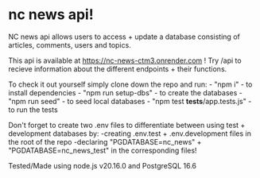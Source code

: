 # nc news api!

NC news api allows users to access + update a database consisting of articles, comments, users and topics. 

This api is available at https://nc-news-ctm3.onrender.com ! Try /api to recieve information about the different endpoints + their functions.

To check it out yourself simply clone down the repo and run:
    - "npm i" - to install dependencies
    - "npm run setup-dbs" - to create the databases
    - "npm run seed" - to seed local databases
    - "npm test __tests__/app.tests.js" - to run the tests

Don't forget to create two .env files to differentiate between using test + development databases by:
    -creating .env.test + .env.development files in the root of the repo
    -declaring "PGDATABASE=nc_news" + "PGDATABASE=nc_news_test" in the corresponding files!

Tested/Made using node.js v20.16.0 and PostgreSQL 16.6



